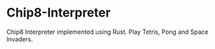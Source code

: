 # Chip8-Interpreter
Chip8 Interpreter implemented using Rust. Play Tetris, Pong and Space Invaders.
